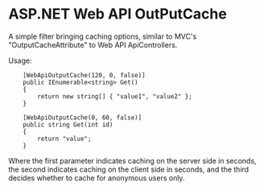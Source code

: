 ASP.NET Web API OutPutCache
========================

A simple filter bringing caching options, similar to MVC's "OutputCacheAttribute" to Web API ApiControllers.

Usage:

        [WebApiOutputCache(120, 0, false)]
        public IEnumerable<string> Get()
        {
            return new string[] { "value1", "value2" };
        }

        [WebApiOutputCache(0, 60, false)]
        public string Get(int id)
        {
            return "value";
        }

Where the first parameter indicates caching on the server side in seconds, the second indicates caching on the client side in seconds, and the third decides whether to cache for anonymous users only.
